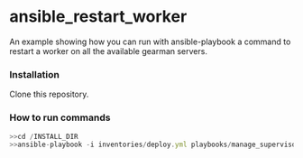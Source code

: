 # ansible_restart_worker
An example showing how you can run with ansible-playbook a command to restart a worker on all the available gearman servers.

### Installation
Clone this repository.

### How to run commands
```javascript
>>cd /INSTALL_DIR
>>ansible-playbook -i inventories/deploy.yml playbooks/manage_supervisor.yml -e "country_code=ro" -e "service_type=gearman" -e "worker=update_job" -e "worker_action=restart"
```
